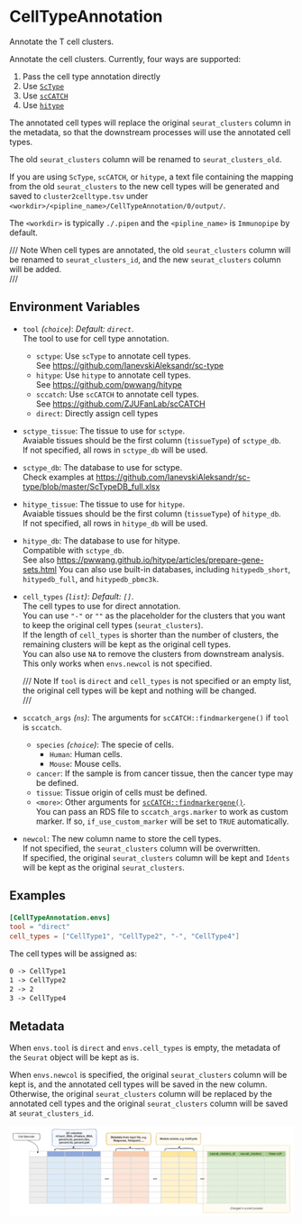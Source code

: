 # CellTypeAnnotation

Annotate the T cell clusters.

Annotate the cell clusters. Currently, four ways are supported:<br />

1. Pass the cell type annotation directly
2. Use [`ScType`](https://github.com/IanevskiAleksandr/sc-type)
3. Use [`scCATCH`](https://github.com/ZJUFanLab/scCATCH)
4. Use [`hitype`](https://github.com/pwwang/hitype)

The annotated cell types will replace the original `seurat_clusters` column in the metadata,
so that the downstream processes will use the annotated cell types.<br />

The old `seurat_clusters` column will be renamed to `seurat_clusters_old`.<br />

If you are using `ScType`, `scCATCH`, or `hitype`, a text file containing the mapping from
the old `seurat_clusters` to the new cell types will be generated and saved to
`cluster2celltype.tsv` under `<workdir>/<pipline_name>/CellTypeAnnotation/0/output/`.<br />

The `<workdir>` is typically `./.pipen` and the `<pipline_name>` is `Immunopipe`
by default.<br />

/// Note
When cell types are annotated, the old `seurat_clusters` column will be renamed
to `seurat_clusters_id`, and the new `seurat_clusters` column will be added.<br />
///

## Environment Variables

- `tool` *(`choice`)*: *Default: `direct`*. <br />
    The tool to use for cell type annotation.<br />
    - `sctype`:
        Use `scType` to annotate cell types.<br />
        See <https://github.com/IanevskiAleksandr/sc-type>
    - `hitype`:
        Use `hitype` to annotate cell types.<br />
        See <https://github.com/pwwang/hitype>
    - `sccatch`:
        Use `scCATCH` to annotate cell types.<br />
        See <https://github.com/ZJUFanLab/scCATCH>
    - `direct`:
        Directly assign cell types
- `sctype_tissue`:
    The tissue to use for `sctype`.<br />
    Avaiable tissues should be the first column (`tissueType`) of `sctype_db`.<br />
    If not specified, all rows in `sctype_db` will be used.<br />
- `sctype_db`:
    The database to use for sctype.<br />
    Check examples at <https://github.com/IanevskiAleksandr/sc-type/blob/master/ScTypeDB_full.xlsx>
- `hitype_tissue`:
    The tissue to use for `hitype`.<br />
    Avaiable tissues should be the first column (`tissueType`) of `hitype_db`.<br />
    If not specified, all rows in `hitype_db` will be used.<br />
- `hitype_db`:
    The database to use for hitype.<br />
    Compatible with `sctype_db`.<br />
    See also <https://pwwang.github.io/hitype/articles/prepare-gene-sets.html>
    You can also use built-in databases, including `hitypedb_short`, `hitypedb_full`, and `hitypedb_pbmc3k`.<br />
- `cell_types` *(`list`)*: *Default: `[]`*. <br />
    The cell types to use for direct annotation.<br />
    You can use `"-"` or `""` as the placeholder for the clusters that
    you want to keep the original cell types (`seurat_clusters`).<br />
    If the length of `cell_types` is shorter than the number of
    clusters, the remaining clusters will be kept as the original cell
    types.<br />
    You can also use `NA` to remove the clusters from downstream analysis. This
    only works when `envs.newcol` is not specified.<br />

    /// Note
    If `tool` is `direct` and `cell_types` is not specified or an empty list,
    the original cell types will be kept and nothing will be changed.<br />
    ///

- `sccatch_args` *(`ns`)*:
    The arguments for `scCATCH::findmarkergene()` if `tool` is `sccatch`.<br />
    - `species` *(`choice`)*:
        The specie of cells.<br />
        - `Human`:
            Human cells.<br />
        - `Mouse`:
            Mouse cells.<br />
    - `cancer`:
        If the sample is from cancer tissue, then the cancer type may be defined.<br />
    - `tissue`:
        Tissue origin of cells must be defined.<br />
    - `<more>`:
        Other arguments for [`scCATCH::findmarkergene()`](https://rdrr.io/cran/scCATCH/man/findmarkergene.html).<br />
        You can pass an RDS file to `sccatch_args.marker` to work as custom marker. If so,
        `if_use_custom_marker` will be set to `TRUE` automatically.<br />
- `newcol`:
    The new column name to store the cell types.<br />
    If not specified, the `seurat_clusters` column will be overwritten.<br />
    If specified, the original `seurat_clusters` column will be kept and `Idents` will be kept as the original `seurat_clusters`.<br />

## Examples

```toml
[CellTypeAnnotation.envs]
tool = "direct"
cell_types = ["CellType1", "CellType2", "-", "CellType4"]
```

The cell types will be assigned as:<br />

```
0 -> CellType1
1 -> CellType2
2 -> 2
3 -> CellType4
```

## Metadata

When `envs.tool` is `direct` and `envs.cell_types` is empty, the metadata of
the `Seurat` object will be kept as is.<br />

When `envs.newcol` is specified, the original `seurat_clusters` column will be
kept is, and the annotated cell types will be saved in the new column.<br />
Otherwise, the original `seurat_clusters` column will be replaced by the
annotated cell types and the original `seurat_clusters` column will be
saved at `seurat_clusters_id`.<br />

![CellTypeAnnotation-metadata](../processes/images/CellTypeAnnotation-metadata.png)

